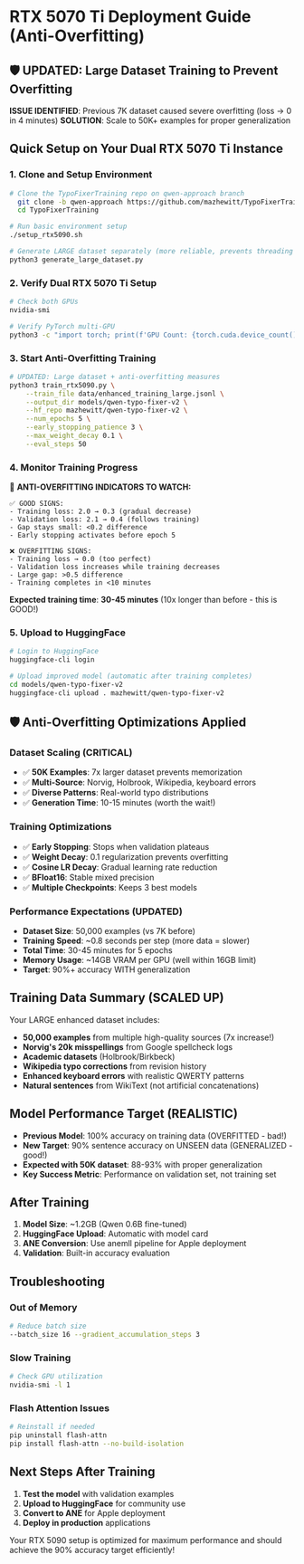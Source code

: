 # RTX 5070 Ti Deployment Guide (Anti-Overfitting)

## 🛡️ UPDATED: Large Dataset Training to Prevent Overfitting

**ISSUE IDENTIFIED**: Previous 7K dataset caused severe overfitting (loss → 0 in 4 minutes)
**SOLUTION**: Scale to 50K+ examples for proper generalization

## Quick Setup on Your Dual RTX 5070 Ti Instance

### 1. Clone and Setup Environment
```bash
# Clone the TypoFixerTraining repo on qwen-approach branch
  git clone -b qwen-approach https://github.com/mazhewitt/TypoFixerTraining.git
  cd TypoFixerTraining

# Run basic environment setup
./setup_rtx5090.sh

# Generate LARGE dataset separately (more reliable, prevents threading crashes)
python3 generate_large_dataset.py
```

### 2. Verify Dual RTX 5070 Ti Setup
```bash
# Check both GPUs
nvidia-smi

# Verify PyTorch multi-GPU
python3 -c "import torch; print(f'GPU Count: {torch.cuda.device_count()}'); [print(f'GPU {i}: {torch.cuda.get_device_name(i)} ({torch.cuda.get_device_properties(i).total_memory / 1e9:.1f}GB)') for i in range(torch.cuda.device_count())]"
```

### 3. Start Anti-Overfitting Training 
```bash
# UPDATED: Large dataset + anti-overfitting measures
python3 train_rtx5090.py \
    --train_file data/enhanced_training_large.jsonl \
    --output_dir models/qwen-typo-fixer-v2 \
    --hf_repo mazhewitt/qwen-typo-fixer-v2 \
    --num_epochs 5 \
    --early_stopping_patience 3 \
    --max_weight_decay 0.1 \
    --eval_steps 50
```

### 4. Monitor Training Progress
🎯 **ANTI-OVERFITTING INDICATORS TO WATCH:**
```
✅ GOOD SIGNS:
- Training loss: 2.0 → 0.3 (gradual decrease)
- Validation loss: 2.1 → 0.4 (follows training)
- Gap stays small: <0.2 difference
- Early stopping activates before epoch 5

❌ OVERFITTING SIGNS:
- Training loss → 0.0 (too perfect)
- Validation loss increases while training decreases
- Large gap: >0.5 difference
- Training completes in <10 minutes
```

**Expected training time**: **30-45 minutes** (10x longer than before - this is GOOD!)

### 5. Upload to HuggingFace
```bash
# Login to HuggingFace
huggingface-cli login

# Upload improved model (automatic after training completes)
cd models/qwen-typo-fixer-v2
huggingface-cli upload . mazhewitt/qwen-typo-fixer-v2
```

## 🛡️ Anti-Overfitting Optimizations Applied

### Dataset Scaling (CRITICAL)
- ✅ **50K Examples**: 7x larger dataset prevents memorization
- ✅ **Multi-Source**: Norvig, Holbrook, Wikipedia, keyboard errors
- ✅ **Diverse Patterns**: Real-world typo distributions
- ✅ **Generation Time**: 10-15 minutes (worth the wait!)

### Training Optimizations
- ✅ **Early Stopping**: Stops when validation plateaus
- ✅ **Weight Decay**: 0.1 regularization prevents overfitting
- ✅ **Cosine LR Decay**: Gradual learning rate reduction
- ✅ **BFloat16**: Stable mixed precision
- ✅ **Multiple Checkpoints**: Keeps 3 best models

### Performance Expectations (UPDATED)
- **Dataset Size**: 50,000 examples (vs 7K before)
- **Training Speed**: ~0.8 seconds per step (more data = slower)
- **Total Time**: 30-45 minutes for 5 epochs
- **Memory Usage**: ~14GB VRAM per GPU (well within 16GB limit)
- **Target**: 90%+ accuracy WITH generalization

## Training Data Summary (SCALED UP)

Your LARGE enhanced dataset includes:
- **50,000 examples** from multiple high-quality sources (7x increase!)
- **Norvig's 20k misspellings** from Google spellcheck logs
- **Academic datasets** (Holbrook/Birkbeck)
- **Wikipedia typo corrections** from revision history
- **Enhanced keyboard errors** with realistic QWERTY patterns
- **Natural sentences** from WikiText (not artificial concatenations)

## Model Performance Target (REALISTIC)

- **Previous Model**: 100% accuracy on training data (OVERFITTED - bad!)
- **New Target**: 90% sentence accuracy on UNSEEN data (GENERALIZED - good!)
- **Expected with 50K dataset**: 88-93% with proper generalization
- **Key Success Metric**: Performance on validation set, not training set

## After Training

1. **Model Size**: ~1.2GB (Qwen 0.6B fine-tuned)
2. **HuggingFace Upload**: Automatic with model card
3. **ANE Conversion**: Use anemll pipeline for Apple deployment
4. **Validation**: Built-in accuracy evaluation

## Troubleshooting

### Out of Memory
```bash
# Reduce batch size
--batch_size 16 --gradient_accumulation_steps 3
```

### Slow Training
```bash
# Check GPU utilization
nvidia-smi -l 1
```

### Flash Attention Issues
```bash
# Reinstall if needed
pip uninstall flash-attn
pip install flash-attn --no-build-isolation
```

## Next Steps After Training

1. **Test the model** with validation examples
2. **Upload to HuggingFace** for community use
3. **Convert to ANE** for Apple deployment
4. **Deploy in production** applications

Your RTX 5090 setup is optimized for maximum performance and should achieve the 90% accuracy target efficiently!